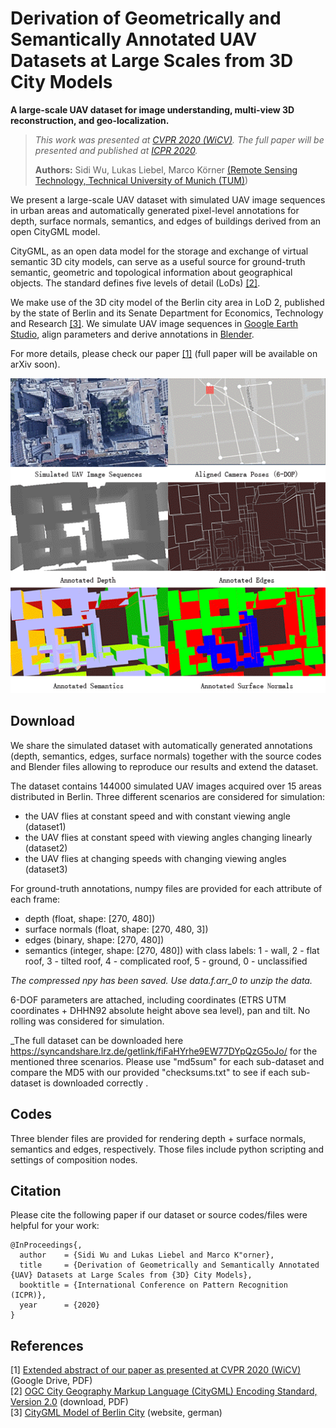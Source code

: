 <!-- # Large-Scale UAV Dataset -->
# Derivation of Geometrically and Semantically Annotated UAV Datasets at Large Scales from 3D City Models

__A large-scale UAV dataset for image understanding, multi-view 3D reconstruction, and geo-localization.__

>_This work was presented at [CVPR 2020 (WiCV)](https://sites.google.com/view/wicvworkshop-cvpr2020). The full paper will be presented and published at [ICPR 2020](https://www.micc.unifi.it/icpr2020)._
>
>**Authors:** Sidi Wu, Lukas Liebel, Marco Körner [(Remote Sensing Technology, Technical University of Munich (TUM)](https://www.lmf.lrg.tum.de))


We present a large-scale UAV dataset with simulated UAV image sequences in urban areas and automatically generated pixel-level annotations for depth, surface normals, semantics, and edges of buildings derived from an open CityGML model.

CityGML, as an open data model for the storage and exchange of virtual semantic 3D city models, can serve as a useful source for ground-truth semantic, geometric and topological information about geographical objects.
The standard defines five levels of detail (LoDs) [[2]](#citygml).

We make use of the 3D city model of the Berlin city area in LoD 2, published by the state of Berlin and its Senate Department for Economics, Technology and Research [[3]](#berlinmodel).
We simulate UAV image sequences in [Google Earth Studio](https://www.google.com/earth/studio), align parameters and derive annotations in [Blender](https://www.blender.org/).

For more details, please check our paper [[1]](#wicv) (full paper will be available on arXiv soon).

![Animation of the simulation and annotation process](simulateandrender.gif)

## Download
We share the simulated dataset with automatically generated annotations (depth, semantics, edges, surface normals) together with the source codes and Blender files allowing to reproduce our results and extend the dataset.

The dataset contains 144000 simulated UAV images acquired over 15 areas distributed in Berlin.
Three different scenarios are considered for simulation:
- the UAV flies at constant speed and with constant viewing
angle (dataset1)
- the UAV flies at constant speed with viewing angles
changing linearly (dataset2)
- the UAV flies at changing speeds with changing viewing
angles (dataset3)

For ground-truth annotations, numpy files are provided for each attribute of each frame:
- depth (float, shape: [270, 480])
- surface normals (float, shape: [270, 480, 3])
- edges (binary, shape: [270, 480])
- semantics (integer, shape: [270, 480]) with class labels: 1 - wall, 2 - flat roof, 3 - tilted roof, 4 - complicated roof, 5 - ground, 0 - unclassified 

_The compressed npy has been saved. Use data.f.arr_0 to unzip the data._

6-DOF parameters are attached, including coordinates (ETRS UTM coordinates + DHHN92 absolute height above sea level), pan and tilt.
No rolling was considered for simulation.

_The full dataset can be downloaded here https://syncandshare.lrz.de/getlink/fiFaHYrhe9EW77DYpQzG5oJo/ for the mentioned three scenarios. Please use "md5sum" for each sub-dataset and compare the MD5 with our provided "checksums.txt" to see if each sub-dataset is downloaded correctly .  

## Codes
Three blender files are provided for rendering depth + surface normals, semantics and edges, respectively. Those files include python scripting and settings of composition nodes. 

## Citation
Please cite the following paper if our dataset or source codes/files were helpful for your work:
```
@InProceedings{,
  author    = {Sidi Wu and Lukas Liebel and Marco K"orner},
  title     = {Derivation of Geometrically and Semantically Annotated {UAV} Datasets at Large Scales from {3D} City Models},
  booktitle = {International Conference on Pattern Recognition (ICPR)},
  year      = {2020}
}
```

<!-- ## License -->

## References
<a name="wicv">[1]</a> [Extended abstract of our paper as presented at CVPR 2020 (WiCV)](https://drive.google.com/file/d/1bTPz2hKFNVLLf-9XN9ZYCNtmM8mZAYbU/view) (Google Drive, PDF)\
<a name="citygml">[2]</a> [OGC City Geography Markup Language (CityGML) Encoding Standard, Version 2.0](https://portal.opengeospatial.org/files/?artifact_id=47842) (download, PDF) \
<a name="berlinmodel">[3]</a> [CityGML Model of Berlin City](https://daten.berlin.de/tags/3d-stadtmodell) (website, german)
